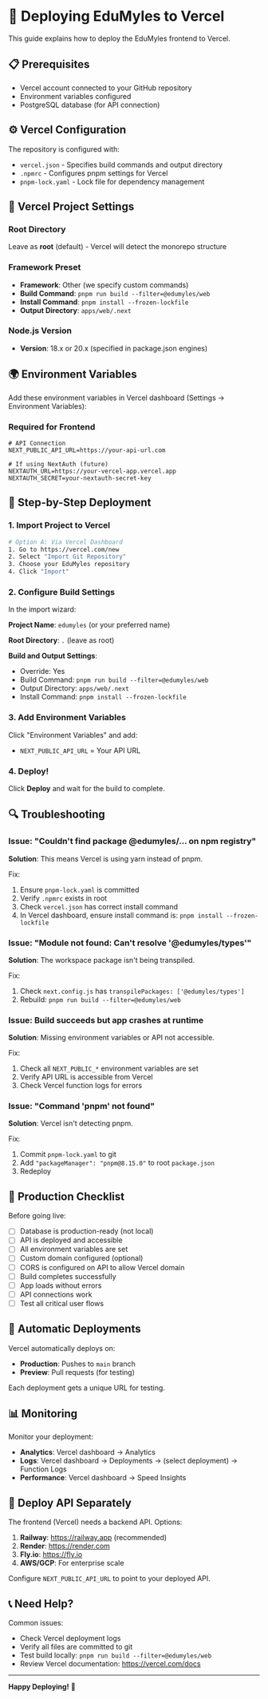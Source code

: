 # 🚀 Deploying EduMyles to Vercel

This guide explains how to deploy the EduMyles frontend to Vercel.

## 📋 Prerequisites

- Vercel account connected to your GitHub repository
- Environment variables configured
- PostgreSQL database (for API connection)

## ⚙️ Vercel Configuration

The repository is configured with:
- `vercel.json` - Specifies build commands and output directory
- `.npmrc` - Configures pnpm settings for Vercel
- `pnpm-lock.yaml` - Lock file for dependency management

## 🔧 Vercel Project Settings

### Root Directory
Leave as **root** (default) - Vercel will detect the monorepo structure

### Framework Preset
- **Framework**: Other (we specify custom commands)
- **Build Command**: `pnpm run build --filter=@edumyles/web`
- **Install Command**: `pnpm install --frozen-lockfile`
- **Output Directory**: `apps/web/.next`

### Node.js Version
- **Version**: 18.x or 20.x (specified in package.json engines)

## 🌍 Environment Variables

Add these environment variables in Vercel dashboard (Settings → Environment Variables):

### Required for Frontend

```env
# API Connection
NEXT_PUBLIC_API_URL=https://your-api-url.com

# If using NextAuth (future)
NEXTAUTH_URL=https://your-vercel-app.vercel.app
NEXTAUTH_SECRET=your-nextauth-secret-key
```

## 📝 Step-by-Step Deployment

### 1. Import Project to Vercel

```bash
# Option A: Via Vercel Dashboard
1. Go to https://vercel.com/new
2. Select "Import Git Repository"
3. Choose your EduMyles repository
4. Click "Import"
```

### 2. Configure Build Settings

In the import wizard:

**Project Name**: `edumyles` (or your preferred name)

**Root Directory**: `.` (leave as root)

**Build and Output Settings**:
- Override: Yes
- Build Command: `pnpm run build --filter=@edumyles/web`
- Output Directory: `apps/web/.next`
- Install Command: `pnpm install --frozen-lockfile`

### 3. Add Environment Variables

Click "Environment Variables" and add:
- `NEXT_PUBLIC_API_URL` = Your API URL

### 4. Deploy!

Click **Deploy** and wait for the build to complete.

## 🔍 Troubleshooting

### Issue: "Couldn't find package @edumyles/... on npm registry"

**Solution**: This means Vercel is using yarn instead of pnpm.

Fix:
1. Ensure `pnpm-lock.yaml` is committed
2. Verify `.npmrc` exists in root
3. Check `vercel.json` has correct install command
4. In Vercel dashboard, ensure install command is: `pnpm install --frozen-lockfile`

### Issue: "Module not found: Can't resolve '@edumyles/types'"

**Solution**: The workspace package isn't being transpiled.

Fix:
1. Check `next.config.js` has `transpilePackages: ['@edumyles/types']`
2. Rebuild: `pnpm run build --filter=@edumyles/web`

### Issue: Build succeeds but app crashes at runtime

**Solution**: Missing environment variables or API not accessible.

Fix:
1. Check all `NEXT_PUBLIC_*` environment variables are set
2. Verify API URL is accessible from Vercel
3. Check Vercel function logs for errors

### Issue: "Command 'pnpm' not found"

**Solution**: Vercel isn't detecting pnpm.

Fix:
1. Commit `pnpm-lock.yaml` to git
2. Add `"packageManager": "pnpm@8.15.0"` to root `package.json`
3. Redeploy

## 🎯 Production Checklist

Before going live:

- [ ] Database is production-ready (not local)
- [ ] API is deployed and accessible
- [ ] All environment variables are set
- [ ] Custom domain configured (optional)
- [ ] CORS is configured on API to allow Vercel domain
- [ ] Build completes successfully
- [ ] App loads without errors
- [ ] API connections work
- [ ] Test all critical user flows

## 🔄 Automatic Deployments

Vercel automatically deploys on:
- **Production**: Pushes to `main` branch
- **Preview**: Pull requests (for testing)

Each deployment gets a unique URL for testing.

## 📊 Monitoring

Monitor your deployment:
- **Analytics**: Vercel dashboard → Analytics
- **Logs**: Vercel dashboard → Deployments → (select deployment) → Function Logs
- **Performance**: Vercel dashboard → Speed Insights

## 🚀 Deploy API Separately

The frontend (Vercel) needs a backend API. Options:

1. **Railway**: https://railway.app (recommended)
2. **Render**: https://render.com
3. **Fly.io**: https://fly.io
4. **AWS/GCP**: For enterprise scale

Configure `NEXT_PUBLIC_API_URL` to point to your deployed API.

## 📞 Need Help?

Common issues:
- Check Vercel deployment logs
- Verify all files are committed to git
- Test build locally: `pnpm run build --filter=@edumyles/web`
- Review Vercel documentation: https://vercel.com/docs

---

**Happy Deploying!** 🎉
